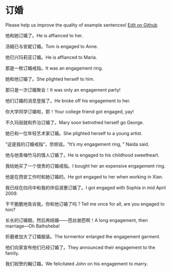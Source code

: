 # 订婚

Please help us improve the quality of example sentences! [Edit on Github](https://github.com/jiyushe/jiyu-example-sentence-source/blob/main/chinese/dinghun_1.md)

<p><span class="chinese">他和她订婚了。</span><span class="english">He is affianced to her.</span></p>

<p><span class="chinese">汤姆已与安妮订婚。</span><span class="english">Tom is engaged to Anne.</span></p>

<p><span class="chinese">他已兴玛莉亚订婚。</span><span class="english">He is affianced to Maria.</span></p>

<p><span class="chinese">那是一枚订婚戒指。</span><span class="english">It was an engagement ring.</span></p>

<p><span class="chinese">她和他订婚了。</span><span class="english">She plighted herself to him.</span></p>

<p><span class="chinese">那只是一次订婚聚会！</span><span class="english">It was only an engagement party!</span></p>

<p><span class="chinese">他们订婚的消息登报了。</span><span class="english">He broke off his engagement to her.</span></p>

<p><span class="chinese">你大学同学订婚啦，耶！</span><span class="english">Your college friend got engaged, yay!</span></p>

<p><span class="chinese">不久玛丽就和乔治订婚了。</span><span class="english">Mary soon betrothed herself go George.</span></p>

<p><span class="chinese">她已和一位年轻艺术家订婚。</span><span class="english">She plighted herself to a young artist.</span></p>

<p><span class="chinese">“这是我的订婚戒指”，奈妲说。</span><span class="english">“It’s my engagement ring, ” Naida said.</span></p>

<p><span class="chinese">他与他青梅竹马的情人订婚了。</span><span class="english">He is engaged to his childhood sweetheart.</span></p>

<p><span class="chinese">我给她买了一个很贵的订婚戒指。</span><span class="english">I bought her an expensive engagement ring.</span></p>

<p><span class="chinese">他是在西安工作时和她订婚的。</span><span class="english">He got engaged to her when working in Xian.</span></p>

<p><span class="chinese">我已经在四月中和我的伴侣淑惠订婚了。</span><span class="english">I got engaged with Sophia in mid April 2009.</span></p>

<p><span class="chinese">干干脆脆地告诉我，你和他订婚了吗？</span><span class="english">Tell me once for all, are you engaged to him?</span></p>

<p><span class="chinese">长长的订婚期，然后再结婚——芭丝谢芭啊！</span><span class="english">A long engagement, then marriage—Oh Bathsheba!</span></p>

<p><span class="chinese">折磨者加大了订婚服装。</span><span class="english">The tormentor enlarged the engagement garment.</span></p>

<p><span class="chinese">他们向家宣布他们已经订婚了。</span><span class="english">They announced their engagement to the family.</span></p>

<p><span class="chinese">我们祝贺约翰订婚。</span><span class="english">We felicitated John on his engagement to marry.</span></p>

